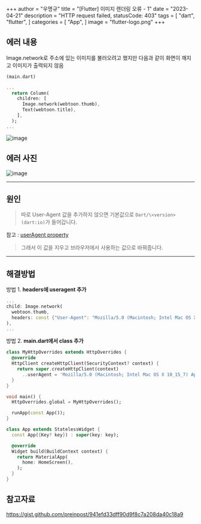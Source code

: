 +++
author = "우명규"
title = "[Flutter] 이미지 렌더링 오류 - 1"
date = "2023-04-21"
description = "HTTP request failed, statusCode: 403"
tags = [
    "dart",
    "flutter",
]
categories = [
    "App",
]
image = "flutter-logo.png"
+++

<!--more-->

## 에러 내용

Image.network로 주소에 있는 이미지를 불러오려고 했지만 다음과 같이 화면이 깨지고 이미지가 출력되지 않음

```dart
(main.dart)

...
  return Column(
    children: [
      Image.network(webtoon.thumb),
      Text(webtoon.title),
    ],
  );
...
```

![image](https://user-images.githubusercontent.com/67165016/233627724-c3368c69-08a1-46c1-9dae-a5e7391ffa63.png)

## 에러 사진

![image](https://user-images.githubusercontent.com/67165016/233627889-68450ebd-672d-4a29-85b1-0bf74cc36aba.png)

---

## 원인

> 따로 User-Agent 값을 추가하지 않으면 기본값으로 `Dart/\<version> (dart:io)`가 들어갑니다.

참고 : [userAgent property](https://api.flutter.dev/flutter/dart-io/HttpClient/userAgent.html)

> 그래서 이 값을 지우고 브라우저에서 사용하는 값으로 바꿔줍니다.

---

## 해결방법

방법 1. **headers에 useragent 추가**

```dart
...
child: Image.network(
  webtoon.thumb,
  headers: const {"User-Agent": "Mozilla/5.0 (Macintosh; Intel Mac OS X 10_15_7) AppleWebKit/537.36 (KHTML, like Gecko) Chrome/110.0.0.0 Safari/537.36",},
),
...
```

방법 2. **main.dart에서 class 추가**

```dart
class MyHttpOverrides extends HttpOverrides {
  @override
  HttpClient createHttpClient(SecurityContext? context) {
    return super.createHttpClient(context)
      ..userAgent = 'Mozilla/5.0 (Macintosh; Intel Mac OS X 10_15_7) AppleWebKit/537.36 (KHTML, like Gecko) Chrome/110.0.0.0 Safari/537.36';
  }
}

void main() {
  HttpOverrides.global = MyHttpOverrides();

  runApp(const App());
}

class App extends StatelessWidget {
  const App({Key? key}) : super(key: key);

  @override
  Widget build(BuildContext context) {
    return MaterialApp(
      home: HomeScreen(),
    );
  }
}
```

## 참고자료

https://gist.github.com/preinpost/941efd33dff90d9f8c7a208da40c18a9
